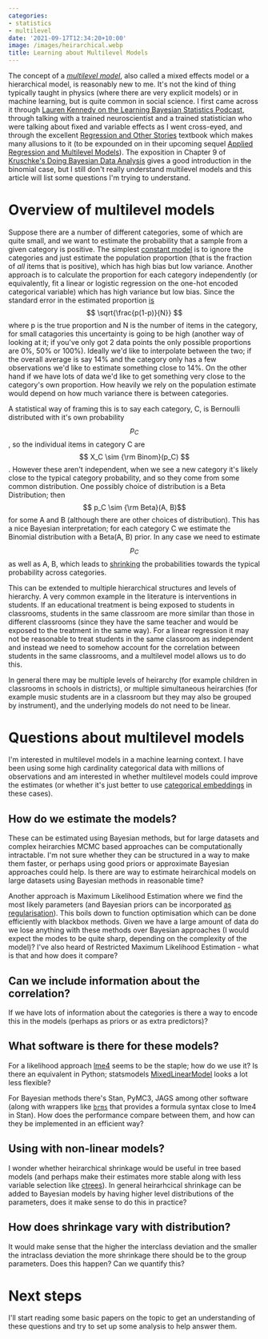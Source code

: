 ```yaml
---
categories:
- statistics
- multilevel
date: '2021-09-17T12:34:20+10:00'
image: /images/heirarchical.webp
title: Learning about Multilevel Models
---
```


The concept of a [*multilevel model*](https://en.wikipedia.org/wiki/Multilevel_model), also called a mixed effects model or a hierarchical model, is reasonably new to me.
It's not the kind of thing typically taught in physics (where there are very explicit models) or in machine learning, but is quite common in social science.
I first came across it through [Lauren Kennedy on the Learning Bayesian Statistics Podcast](https://www.learnbayesstats.com/episode/34-multilevel-regression-post-stratification-missing-data-lauren-kennedy), through talking with a trained neuroscientist and a trained statistician who were talking about fixed and variable effects as I went cross-eyed, and through the excellent [Regression and Other Stories](https://avehtari.github.io/ROS-Examples/) textbook which makes many allusions to it (to be expounded on in their upcoming sequel [Applied Regression and Multilevel Models](www.stat.columbia.edu/~gelman/armm/)).
The exposition in Chapter 9 of [Kruschke's Doing Bayesian Data Analysis](http://doingbayesiandataanalysis.blogspot.com/) gives a good introduction in the binomial case, but I still don't really understand multilevel models and this article will list some questions I'm trying to understand.

# Overview of multilevel models

Suppose there are a number of different categories, some of which are quite small, and we want to estimate the probability that a sample from a given category is positive.
The simplest [constant model](/constant-models) is to ignore the categories and just estimate the population proportion (that is the fraction of *all* items that is positive), which has high bias but low variance.
Another approach is to calculate the proportion for each category independently (or equivalently, fit a linear or logistic regression on the one-hot encoded categorical variable) which has high variance but low bias.
Since the standard error in the estimated proportion [is](/bernoulli-binomial) $$ \sqrt{\frac{p(1-p)}{N}} $$ where p is the true proportion and N is the number of items in the category, for small catagories this uncertainty is going to be high (another way of looking at it; if you've only got 2 data points the only possible proportions are 0%, 50% or 100%).
Ideally we'd like to interpolate between the two; if the overall average is say 14% and the category only has a few observations we'd like to estimate something close to 14%.
On the other hand if we have lots of data we'd like to get something very close to the category's own proportion.
How heavily we rely on the population estimate would depend on how much variance there is between categories.

A statistical way of framing this is to say each category, C, is Bernoulli distributed with it's own probability $$ p_C $$, so the individual items in category C are $$ X_C \sim {\rm Binom}(p_C) $$.
However these aren't independent, when we see a new category it's likely close to the typical category probability, and so they come from some common distribution.
One possibly choice of distribution is a Beta Distribution; then $$ p_C \sim {\rm Beta}(A, B)$$ for some A and B (although there are other choices of distribution).
This has a nice Bayesian interpretation; for each category C we estimate the Binomial distribution with a Beta(A, B) prior.
In any case we need to estimate $$p_C$$ as well as A, B, which leads to [shrinking](doingbayesiandataanalysis.blogspot.com/2012/11/shrinkage-in-multi-level-hierarchical.html) the probabilities towards the typical probability across categories.

This can be extended to multiple hierarchical structures and levels of hierarchy.
A very common example in the literature is interventions in students.
If an educational treatment is being exposed to students in classrooms, students in the same classroom are more similar than those in different classrooms (since they have the same teacher and would be exposed to the treatment in the same way).
For a linear regression it may not be reasonable to treat students in the same classroom as independent and instead we need to somehow account for the correlation between students in the same classrooms, and a multilevel model allows us to do this.

In general there may be multiple levels of heirarchy (for example children in classrooms in schools in districts), or multiple simultaneous heirarchies (for example music students are in a classroom but they may also be grouped by instrument), and the underlying models do not need to be linear.

# Questions about multilevel models

I'm interested in multilevel models in a machine learning context.
I have been using some high cardinality categorical data with millions of observations and am interested in whether multilevel models could improve the estimates (or whether it's just better to use [categorical embeddings](/categorical-embeddings) in these cases).

## How do we estimate the models?

These can be estimated using Bayesian methods, but for large datasets and complex heirarchies MCMC based approaches can be computationally intractable.
I'm not sure whether they can be structured in a way to make them faster, or perhaps using good priors or approximate Bayesian approaches could help.
Is there are way to estimate heirarchical models on large datasets using Bayesian methods in reasonable time?

Another approach is Maximum Likelihood Estimation where we find the most likely parameters (and Bayesian priors can be incorporated [as regularisation](/prior-regularise)).
This boils down to function optimisation which can be done efficiently with blackbox methods.
Given we have a large amount of data do we lose anything with these methods over Bayesian approaches (I would expect the modes to be quite sharp, depending on the complexity of the model)?
I've also heard of Restricted Maximum Likelihood Estimation - what is that and how does it compare?

## Can we include information about the correlation?

If we have lots of information about the categories is there a way to encode this in the models (perhaps as priors or as extra predictors)?

## What software is there for these models?

For a likelihood approach [lme4](https://github.com/lme4/lme4) seems to be the staple; how do we use it?
Is there an equivalent in Python; statsmodels [MixedLinearModel](https://www.statsmodels.org/stable/mixed_linear.html) looks a lot less flexible?

For Bayesian methods there's Stan, PyMC3, JAGS among other software (along with wrappers like [`brms`](https://github.com/paul-buerkner/brms) that provides a formula syntax close to lme4 in Stan).
How does the performance compare between them, and how can they be implemented in an efficient way?

## Using with non-linear models?

I wonder whether heirarchical shrinkage would be useful in tree based models (and perhaps make their estimates more stable along with less variable selection like [ctrees](https://cran.r-project.org/web/packages/partykit/vignettes/ctree.pdf)).
In general heirarhcical shrinkage can be added to Bayesian models by having higher level distributions of the parameters, does it make sense to do this in practice?

## How does shrinkage vary with distribution?

It would make sense that the higher the interclass deviation and the smaller the intraclass deviation the more shrinkage there should be to the group parameters.
Does this happen? Can we quantify this?

# Next steps

I'll start reading some basic papers on the topic to get an understanding of these questions and try to set up some analysis to help answer them.